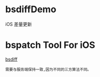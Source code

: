# bsdiffDemo
iOS 差量更新

# bspatch Tool For iOS

[bsdiff](http://www.daemonology.net/bsdiff/)

```
需要与服务端保持一致,因为不同的三方算法不同。
```

